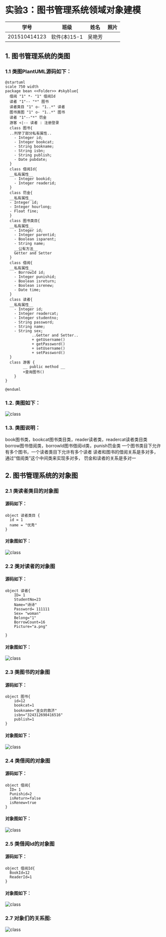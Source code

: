 # 实验3：图书管理系统领域对象建模
|学号|班级|姓名|照片|
|:-------:|:-------------: | :----------:|:---:|
|201510414123|软件(本)15-1|吴艳芳| |

## 1. 图书管理系统的类图

### 1.1 类图PlantUML源码如下：

``` class
@startuml
scale 750 width
package bean <<Folder>> #skyblue{
  借阅 "1" *- "1" 借阅Id
  读者 "1"-- "*" 图书
  读者类目 "1" o- "1..*" 读者
  图书类图 "1" o- "1..*" 图书
  读者 "1"--"*" 罚金
  游客 <|-- 读者 : 注册登录
  class 图书{
  ..列举了部分私有属性..
  	- Integer id;
  	- Integer bookcat;
  	- String bookname;
  	- String isbn;
  	- String publish;
  	- Date pubdate;
  }
  class 借阅Id{
  __私有属性__
    - Integer bookid;
    - Integer readerid;
  }
  class 罚金{
  __私有属性__
  - Integer id;
  - Integer hourlong;
  - Float fine;
  }
  class 图书类目{
  __私有属性__
    - Integer id;
    - Integer parentid;
    - Boolean isparent;
    - String name;
    __公有方法__
    Getter and Setter
  }
  class 借阅{
  __私有属性__
    - BorrowId id;
    - Integer punishid;
    - Boolean isreturn;
    - Boolean isrenew;
    - Date time;
  }
  class 读者{
  __私有属性__
  	- Integer id;
  	- Integer readercat;
  	- Integer studentno;
  	- String password;
  	- String name;
  	- String sex;
  			..Getter and Setter..
    		+ getUsername()
     		+ getPassword()
     		+ setUsername()
     		+ setPassword()
  }
  class 游客 {
  		__ public method __
  		+查询图书()
  	}
}

@enduml
```

### 1.2. 类图如下：

![class](class.png)

### 1.3. 类图说明：
book图书类，bookcat图书类目类，reader读者类，readercat读者类目类
borrow图书借阅类，borrowId图书借阅id类，punish罚金类
一个图书类目下允许有多个图书，一个读者类目下允许有多个读者
读者和图书的借阅关系是多对多，通过“借阅类”这个中间类来实现多对多，
罚金和读者的关系是多对一


## 2. 图书管理系统的对象图
### 2.1 类读者类目的对象图
#### 源码如下：
``` class
object 读者类目 {
  id = 1
  name = "优秀"
}
``` 
#### 对象图如下：
![class](捕获1.PNG)

### 2.2 类对读者的对象图
#### 源码如下：
``` class
object 读者{
    ID= 1
    StudentNo=23
    Name="诗诗"
    Password= 111111
    Sex= "woman"
    Belong="1"
    BorrowCount=16
    Picture="a.png"

}
``` 
#### 对象图如下：
![class](捕获2.png)

### 2.3 类图书的对象图
#### 源码如下：
```class
object 图书{
  	id=12
  	bookcat=1
  	bookname="圣女的救济"
  	isbn="324312698416516"
  	publish=1
}
```
#### 对象图如下：
![class](捕获3.png)

### 2.4 类借阅的对象图
#### 源码如下：
```class
object 借阅{
  ID= 1
  Punishid=2
  isReturn=false
  isRenew=true
}
```
#### 对象图如下：
![class](捕获4.PNG)

### 2.5 类借阅Id的对象图
#### 源码如下：
```class
object 借阅Id{
  BookId=12
  ReaderId=1
}
```

#### 对象图如下：
![class](捕获5.png)


### 2.7 对象们的关系图:
![class](object.png)

